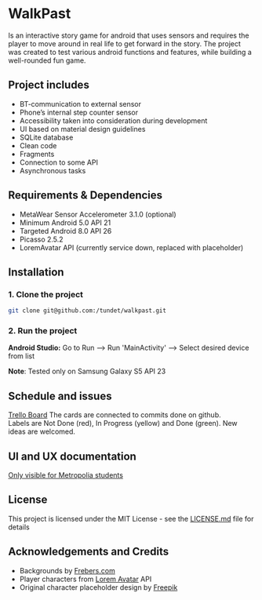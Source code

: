 # WalkPast
Is an interactive story game for android that uses sensors and requires the player to move around in real life to get forward in the story.
The project was created to test various android functions and features, while building a well-rounded fun game.

## Project includes

* BT-communication to external sensor
* Phone’s internal step counter sensor
* Accessibility taken into consideration during development
* UI based on material design guidelines
* SQLite database
* Clean code
* Fragments
* Connection to some API
* Asynchronous tasks

## Requirements & Dependencies
* MetaWear Sensor Accelerometer 3.1.0 (optional)
* Minimum Android 5.0 API 21
* Targeted Android 8.0 API 26
* Picasso 2.5.2
* LoremAvatar API (currently service down, replaced with placeholder)

## Installation

### 1. Clone the project
```sh
git clone git@github.com:/tundet/walkpast.git
```

### 2. Run the project

**Android Studio:** Go to Run --> Run 'MainActivity' --> Select desired device from list

**Note**: Tested only on Samsung Galaxy S5 API 23

## Schedule and issues
[Trello Board](https://trello.com/b/tAaesoy9/walkpast) 
The cards are connected to commits done on github.  
Labels are Not Done (red), In Progress (yellow) and Done (green).
New ideas are welcomed.

## UI and UX documentation
[Only visible for Metropolia students](https://docs.google.com/a/metropolia.fi/document/d/19tY3G-ByqmQkliVcM3lVjWEUT2q8Ct62Z6aoNd20kz4/edit?usp=sharing)

## License
This project is licensed under the MIT License - see the [LICENSE.md](LICENSE.md) file for details

## Acknowledgements and Credits
* Backgrounds by [Frebers.com](http://www.frebers.com/)
* Player characters from [Lorem Avatar](http://loremavatar.com/) API
* Original character placeholder design by [Freepik](http://www.freepik.com/)
